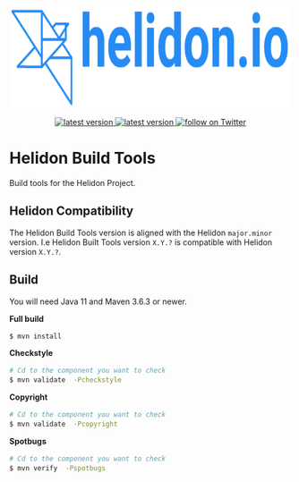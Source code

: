 <p align="center">
    <img src="./etc/images/Primary_logo_blue.png" height="180">
</p>
<p align="center">
    <a href="https://github.com/oracle/helidon-build-tools/tags">
        <img src="https://img.shields.io/github/tag/oracle/helidon-build-tools.svg" alt="latest version">
    </a>
    <a href="https://github.com/oracle/helidon-build-tools/issues">
        <img src="https://img.shields.io/github/issues/oracle/helidon-build-tools.svg" alt="latest version">
    </a>
    <a href="https://twitter.com/intent/follow?screen_name=helidon_project">
        <img src="https://img.shields.io/twitter/follow/helidon_project.svg?style=social&logo=twitter" alt="follow on Twitter">
    </a>
</p>

# Helidon Build Tools

Build tools for the Helidon Project.

## Helidon Compatibility

The Helidon Build Tools version is aligned with the Helidon `major.minor` version.
 I.e Helidon Built Tools version `X.Y.?` is compatible with Helidon version
 `X.Y.?`.

## Build

You will need Java 11 and Maven 3.6.3 or newer.

**Full build**
```bash
$ mvn install
```

**Checkstyle**
```bash
# Cd to the component you want to check
$ mvn validate  -Pcheckstyle
```

**Copyright**

```bash
# Cd to the component you want to check
$ mvn validate  -Pcopyright
```

**Spotbugs**

```bash
# Cd to the component you want to check
$ mvn verify  -Pspotbugs
```
